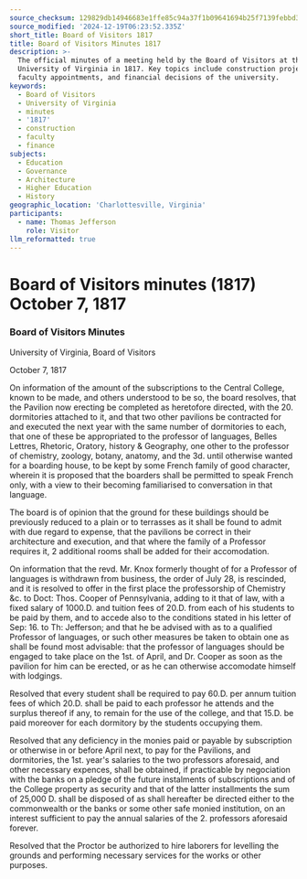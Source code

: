 ```yaml
---
source_checksum: 129829db14946683e1ffe85c94a37f1b09641694b25f7139febbd3063662a857
source_modified: '2024-12-19T06:23:52.335Z'
short_title: Board of Visitors 1817
title: Board of Visitors Minutes 1817
description: >-
  The official minutes of a meeting held by the Board of Visitors at the
  University of Virginia in 1817. Key topics include construction projects,
  faculty appointments, and financial decisions of the university.
keywords:
  - Board of Visitors
  - University of Virginia
  - minutes
  - '1817'
  - construction
  - faculty
  - finance
subjects:
  - Education
  - Governance
  - Architecture
  - Higher Education
  - History
geographic_location: 'Charlottesville, Virginia'
participants:
  - name: Thomas Jefferson
    role: Visitor
llm_reformatted: true
---
```

Board of Visitors minutes (1817) October 7, 1817
================================================

### Board of Visitors Minutes

University of Virginia, Board of Visitors

October 7, 1817

On information of the amount of the subscriptions to the Central College, known to be made, and others understood to be so, the board resolves, that the Pavilion now erecting be completed as heretofore directed, with the 20. dormitories attached to it, and that two other pavilions be contracted for and executed the next year with the same number of dormitories to each, that one of these be appropriated to the professor of languages, Belles Lettres, Rhetoric, Oratory, history & Geography, one other to the professor of chemistry, zoology, botany, anatomy, and the 3d. until otherwise wanted for a boarding house, to be kept by some French family of good character, wherein it is proposed that the boarders shall be permitted to speak French only, with a view to their becoming familiarised to conversation in that language.

The board is of opinion that the ground for these buildings should be previously reduced to a plain or to terrasses as it shall be found to admit with due regard to expense, that the pavilions be correct in their architecture and execution, and that where the family of a Professor requires it, 2 additional rooms shall be added for their accomodation.

On information that the revd. Mr. Knox formerly thought of for a Professor of languages is withdrawn from business, the order of July 28, is rescinded, and it is resolved to offer in the first place the professorship of Chemistry &c. to Doct: Thos. Cooper of Pennsylvania, adding to it that of law, with a fixed salary of 1000.D. and tuition fees of 20.D. from each of his students to be paid by them, and to accede also to the conditions stated in his letter of Sep: 16. to Th: Jefferson; and that he be advised with as to a qualified Professor of languages, or such other measures be taken to obtain one as shall be found most advisable: that the professor of languages should be engaged to take place on the 1st. of April, and Dr. Cooper as soon as the pavilion for him can be erected, or as he can otherwise accomodate himself with lodgings.

Resolved that every student shall be required to pay 60.D. per annum tuition fees of which 20.D. shall be paid to each professor he attends and the surplus thereof if any, to remain for the use of the college, and that 15.D. be paid moreover for each dormitory by the students occupying them.

Resolved that any deficiency in the monies paid or payable by subscription or otherwise in or before April next, to pay for the Pavilions, and dormitories, the 1st. year's salaries to the two professors aforesaid, and other necessary expences, shall be obtained, if practicable by negociation with the banks on a pledge of the future instalments of subscriptions and of the College property as security and that of the latter installments the sum of 25,000 D. shall be disposed of as shall hereafter be directed either to the commonwealth or the banks or some other safe monied institution, on an interest sufficient to pay the annual salaries of the 2. professors aforesaid forever.

Resolved that the Proctor be authorized to hire laborers for levelling the grounds and performing necessary services for the works or other purposes.
